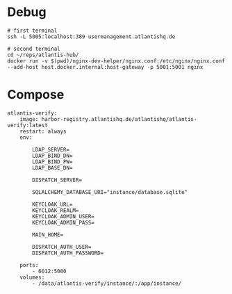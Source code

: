 # Debug

    # first terminal
    ssh -L 5005:localhost:389 usermanagement.atlantishq.de

    # second terminal
    cd ~/reps/atlantis-hub/
    docker run -v $(pwd)/nginx-dev-helper/nginx.conf:/etc/nginx/nginx.conf --add-host host.docker.internal:host-gateway -p 5001:5001 nginx

# Compose

    atlantis-verify:
        image: harbor-registry.atlantishq.de/atlantishq/atlantis-verify:latest
        restart: always
        env:

            LDAP_SERVER=
            LDAP_BIND_DN=
            LDAP_BIND_PW=
            LDAP_BASE_DN=

            DISPATCH_SERVER=

            SQLALCHEMY_DATABASE_URI="instance/database.sqlite"

            KEYCLOAK_URL=
            KEYCLOAK_REALM=
            KEYCLOAK_ADMIN_USER=
            KEYCLOAK_ADMIN_PASS=

            MAIN_HOME=

            DISPATCH_AUTH_USER=
            DISPATCH_AUTH_PASSWORD=

        ports:
            - 6012:5000
        volumes:
            - /data/atlantis-verify/instance/:/app/instance/
